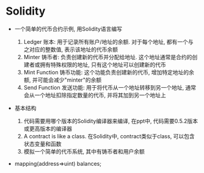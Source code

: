 # Solidity
- 一个简单的代币合约示例, 用Solidity语言编写
  1. Ledger 账本: 用于记录所有账户/地址的余额. 对于每个地址, 都有一个与之对应的整数值, 表示该地址的代币余额
  2. Minter 铸币者: 负责创建新的代币并分配给地址. 这个地址通常是合约的创建者或拥有特殊权限的地址, 只有这个地址可以创建新的代币
  3. Mint Function 铸币功能: 这个功能负责创建新的代币, 增加特定地址的余额, 并可能会减少"minter"的余额
  4. Send Function 发送功能: 用于将代币从一个地址转移到另一个地址, 通常会从一个地址扣除指定数量的代币, 并将其加到另一个地址上

- 基本结构
  1. 代码需要用哪个版本的Solidity编译器来编译, 在ppt中, 代码需要0.5.2版本或更高版本的编译器
  2. A contract is like a class. 在Solidity中, contract类似于class, 可以包含状态变量和函数
  3. 模拟一个简单的代币系统, 其中有铸币者和用户余额

- mapping(address=>uint) balances; 
